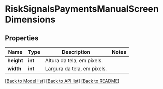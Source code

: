 # RiskSignalsPaymentsManualScreenDimensions

## Properties
Name | Type | Description | Notes
------------ | ------------- | ------------- | -------------
**height** | **int** | Altura da tela, em pixels. | 
**width** | **int** | Largura da tela, em pixels. | 

[[Back to Model list]](../README.md#documentation-for-models) [[Back to API list]](../README.md#documentation-for-api-endpoints) [[Back to README]](../README.md)

